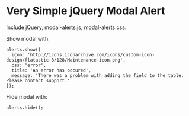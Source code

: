 # Very Simple jQuery Modal Alert

Include jQuery, modal-alerts.js, modal-alerts.css.

Show modal with:

```
alerts.show({
  icon: 'http://icons.iconarchive.com/icons/custom-icon-design/flatastic-8/128/Maintenance-icon.png',
  css: 'error',
  title: 'An error has occured',
  message: 'There was a problem with adding the field to the table. Please contact support.'
});
```

Hide modal with:

```
alerts.hide();
```

